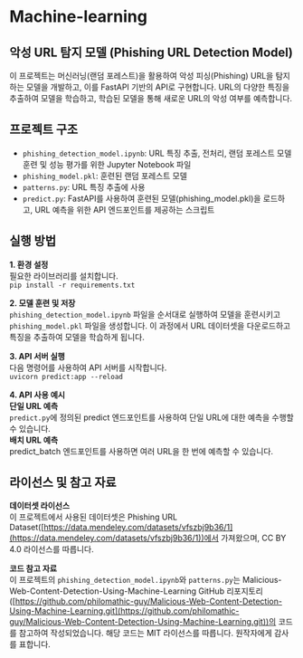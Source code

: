 # Machine-learning

## 악성 URL 탐지 모델 (Phishing URL Detection Model)
이 프로젝트는 머신러닝(랜덤 포레스트)을 활용하여 악성 피싱(Phishing) URL을 탐지하는 모델을 개발하고, 이를 FastAPI 기반의 API로 구현합니다. URL의 다양한 특징을 추출하여 모델을 학습하고, 학습된 모델을 통해 새로운 URL의 악성 여부를 예측합니다.


## 프로젝트 구조
- `phishing_detection_model.ipynb`: URL 특징 추출, 전처리, 랜덤 포레스트 모델 훈련 및 성능 평가를 위한 Jupyter Notebook 파일
- `phishing_model.pkl`: 훈련된 랜덤 포레스트 모델
- `patterns.py`: URL 특징 추출에 사용
- `predict.py`: FastAPI를 사용하여 훈련된 모델(phishing_model.pkl)을 로드하고, URL 예측을 위한 API 엔드포인트를 제공하는 스크립트

## 실행 방법
**1. 환경 설정**<br>
필요한 라이브러리를 설치합니다.<br>
`pip install -r requirements.txt`

**2. 모델 훈련 및 저장**<br>
`phishing_detection_model.ipynb` 파일을 순서대로 실행하여 모델을 훈련시키고 `phishing_model.pkl` 파일을 생성합니다. 이 과정에서 URL 데이터셋을 다운로드하고 특징을 추출하여 모델을 학습하게 됩니다.

**3. API 서버 실행**<br>
다음 명령어를 사용하여 API 서버를 시작합니다.<br>
`uvicorn predict:app --reload`

**4. API 사용 예시**<br>
**단일 URL 예측**<br>
`predict.py`에 정의된 predict 엔드포인트를 사용하여 단일 URL에 대한 예측을 수행할 수 있습니다.<br>
**배치 URL 예측**<br>
predict_batch 엔드포인트를 사용하면 여러 URL을 한 번에 예측할 수 있습니다.


## 라이선스 및 참고 자료
**데이터셋 라이선스**<br>
이 프로젝트에서 사용된 데이터셋은 Phishing URL Dataset([https://data.mendeley.com/datasets/vfszbj9b36/1](https://data.mendeley.com/datasets/vfszbj9b36/1))에서 가져왔으며, CC BY 4.0 라이선스를 따릅니다.

**코드 참고 자료**<br>
이 프로젝트의 `phishing_detection_model.ipynb`와 `patterns.py`는 Malicious-Web-Content-Detection-Using-Machine-Learning GitHub 리포지토리([https://github.com/philomathic-guy/Malicious-Web-Content-Detection-Using-Machine-Learning.git](https://github.com/philomathic-guy/Malicious-Web-Content-Detection-Using-Machine-Learning.git))의 코드를 참고하여 작성되었습니다. 해당 코드는 MIT 라이선스를 따릅니다. 원작자에게 감사를 표합니다.
